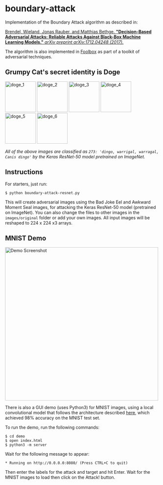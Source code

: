 # boundary-attack
Implementation of the Boundary Attack algorithm as described in:

[Brendel, Wieland, Jonas Rauber, and Matthias Bethge. **"Decision-Based Adversarial Attacks: Reliable Attacks Against Black-Box Machine Learning Models."** *arXiv preprint arXiv:1712.04248 (2017).*](https://arxiv.org/abs/1712.04248)

The algorithm is also implemented in [Foolbox](https://github.com/bethgelab/foolbox) as part of a toolkit of adversarial techniques.

## Grumpy Cat's secret identity is Doge

<div>
<img src="https://raw.githubusercontent.com/greentfrapp/boundary-attack/master/images/sample_4_label273_dingo/20180422_231253_dingo.png" alt="doge_1" width="100px" height="whatever" style="display: inline-block;">
<img src="https://raw.githubusercontent.com/greentfrapp/boundary-attack/master/images/sample_4_label273_dingo/20180422_231254_dingo.png" alt="doge_2" width="100px" height="whatever" style="display: inline-block;">
<img src="https://raw.githubusercontent.com/greentfrapp/boundary-attack/master/images/sample_4_label273_dingo/20180422_231307_dingo.png" alt="doge_3" width="100px" height="whatever" style="display: inline-block;">
<img src="https://raw.githubusercontent.com/greentfrapp/boundary-attack/master/images/sample_4_label273_dingo/20180422_231453_dingo.png" alt="doge_4" width="100px" height="whatever" style="display: inline-block;">
<img src="https://raw.githubusercontent.com/greentfrapp/boundary-attack/master/images/sample_4_label273_dingo/20180422_232244_dingo.png" alt="doge_5" width="100px" height="whatever" style="display: inline-block;">
<img src="https://raw.githubusercontent.com/greentfrapp/boundary-attack/master/images/sample_4_label273_dingo/20180422_234213_dingo.png" alt="doge_6" width="100px" height="whatever" style="display: inline-block;">
</div>

*All of the above images are classified as `273: 'dingo, warrigal, warragal, Canis dingo'` by the Keras ResNet-50 model pretrained on ImageNet.*

## Instructions

For starters, just run:

```
$ python boundary-attack-resnet.py
```

This will create adversarial images using the Bad Joke Eel and Awkward Moment Seal images, for attacking the Keras ResNet-50 model (pretrained on ImageNet). You can also change the files to other images in the `images/original` folder or add your own images. All input images will be reshaped to 224 x 224 x3 arrays.

## MNIST Demo

<img src="https://raw.githubusercontent.com/greentfrapp/boundary-attack/master/demo/demo_screenshot.png" alt="Demo Screenshot" width="500px" height="whatever">

There is also a GUI demo (uses Python3) for MNIST images, using a local convolutional model that follows the architecture described [here](https://www.tensorflow.org/tutorials/layers#building_the_cnn_mnist_classifier), which achieved 98% accuracy on the MNIST test set.

To run the demo, run the following commands:

```
$ cd demo
$ open index.html
$ python3 -m server
```
Wait for the following message to appear:

```
* Running on http://0.0.0.0:8080/ (Press CTRL+C to quit)
```

Then enter the labels for the attack and target and hit Enter. Wait for the MNIST images to load then click on the Attack! button.
